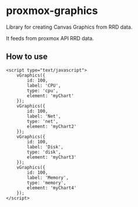 # proxmox-graphics

Library for creating Canvas Graphics from RRD data.

It feeds from proxmox API RRD data.


## How to use

<div class="container">
        <div>
            <canvas id="myChart" width="200" height="100"></canvas>
        </div>
        <div>
            <canvas id="myChart2" width="200" height="100"></canvas>
        </div>
    </div>
    <div class="container">
        <div>
            <canvas id="myChart3" width="200" height="100"></canvas>
        </div>
        <div>
            <canvas id="myChart4" width="200" height="100"></canvas>
        </div>
    </div>
    
    <script type="text/javascript">
        vGraphics({
            id: 100,
            label: 'CPU',
            type: 'cpu',
            element: 'myChart'
        });
        vGraphics({
            id: 100,
            label: 'Net',
            type: 'net',
            element: 'myChart2'
        });
        vGraphics({
            id: 100,
            label: 'Disk',
            type: 'disk',
            element: 'myChart3'
        });
        vGraphics({
            id: 100,
            label: 'Memory',
            type: 'memory',
            element: 'myChart4'
        });
    </script>
